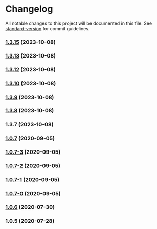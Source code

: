 # Changelog

All notable changes to this project will be documented in this file. See [standard-version](https://github.com/conventional-changelog/standard-version) for commit guidelines.

### [1.3.15](https://github.com/story-tools-studio/react-depth-map-component/compare/v1.3.13...v1.3.15) (2023-10-08)

### [1.3.13](https://github.com/story-tools-studio/react-depth-map-component/compare/v1.3.12...v1.3.13) (2023-10-08)

### [1.3.12](https://github.com/story-tools-studio/react-depth-map-component/compare/v1.3.10...v1.3.12) (2023-10-08)

### [1.3.10](https://github.com/story-tools-studio/react-depth-map-component/compare/v1.3.9...v1.3.10) (2023-10-08)

### [1.3.9](https://github.com/story-tools-studio/react-depth-map-component/compare/v1.3.8...v1.3.9) (2023-10-08)

### [1.3.8](https://github.com/story-tools-studio/react-depth-map-component/compare/v1.3.7...v1.3.8) (2023-10-08)

### 1.3.7 (2023-10-08)

### [1.0.7](https://github.com/blaineo/react-depth-map/compare/v1.0.7-1...v1.0.7) (2020-09-05)

### [1.0.7-3](https://github.com/blaineo/react-depth-map/compare/v1.0.7-2...v1.0.7-3) (2020-09-05)

### [1.0.7-2](https://github.com/blaineo/react-depth-map/compare/v1.0.7-1...v1.0.7-2) (2020-09-05)

### [1.0.7-1](https://github.com/blaineo/react-depth-map/compare/v1.0.7-0...v1.0.7-1) (2020-09-05)

### [1.0.7-0](https://github.com/blaineo/react-depth-map/compare/v1.0.6...v1.0.7-0) (2020-09-05)

### [1.0.6](https://github.com/blaineo/react-depth-map/compare/v1.0.5...v1.0.6) (2020-07-30)

### 1.0.5 (2020-07-28)
